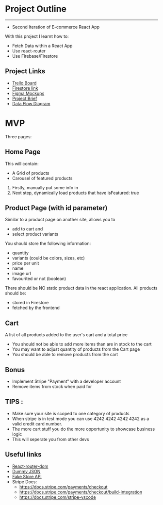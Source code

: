 # Project Outline

---

- Second Iteration of E-commerce React App

With this project I learnt how to:

- Fetch Data within a React App
- Use react-router
- Use Firebase/Firestore

## Project Links

- [Trello Board](https://trello.com/invite/b/681442690fd3e2409395c65f/ATTI5213dd5bf137b3aa1c71bbdb0d5b846130ABFD1D/e-commerce-13th-may)
- [Firestore link](https://console.firebase.google.com/u/0/project/carries-firebase/firestore/databases/-default-/data/~2Fproducts~2FVbKECzzYpbnbyuVBlaNA)
- [Figma Mockups](https://www.figma.com/design/ygYxZp3P5Ly93cxN0C6lNc/E-commerce?node-id=0-1&t=RniU748WGmmkonOs-1)
- [Project Brief](https://github.com/nology-tech/chicago-consultancy/blob/main/projects/eShop/README.md)
- [Data Flow Diagram](https://dbdiagram.io/d/E-Commerce-Site-68222a6d5b2fc4582f416746)

# MVP

Three pages:

## Home Page

This will contain:

- A Grid of products
- Carousel of featured products

1. Firstly, manually put some info in
2. Next step, dynamically load products that have isFeatured: true

## Product Page (with id parameter)

Similar to a product page on another site, allows you to

- add to cart and
- select product variants

You should store the following information:

- quantity
- variants (could be colors, sizes, etc)
- price per unit
- name
- image url
- favourited or not (boolean)

There should be NO static product data in the react application.
All products should be:

- stored in Firestore
- fetched by the frontend

## Cart

A list of all products added to the user's cart and a total price

- You should not be able to add more items than are in stock to the cart
- You may want to adjust quantity of products from the Cart page
- You should be able to remove products from the cart

## Bonus

- Implement Stripe "Payment" with a developer account
- Remove items from stock when paid for

## TIPS :

- Make sure your site is scoped to one category of products
- When stripe is in test mode you can use 4242 4242 4242 4242 as a valid credit card number.
- The more cart stuff you do the more opportunity to showcase business logic
- This will seperate you from other devs

## Useful links

- [React-router-dom](https://reactrouter.com/start/framework/navigating)
- [Dummy JSON](https://dummyjson.com/)
- [Fake Store API](https://fakestoreapi.com/)
- Stripe Docs:
  - https://docs.stripe.com/payments/checkout
  - https://docs.stripe.com/payments/checkout/build-integration
  - https://docs.stripe.com/stripe-vscode
